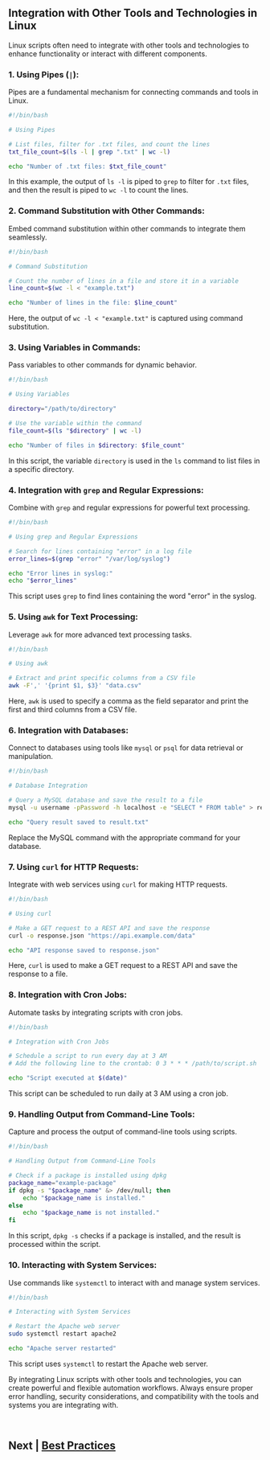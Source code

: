 ## Integration with Other Tools and Technologies in Linux

Linux scripts often need to integrate with other tools and technologies to enhance functionality or interact with different components.

### 1. **Using Pipes (`|`):**

Pipes are a fundamental mechanism for connecting commands and tools in Linux.

```bash
#!/bin/bash

# Using Pipes

# List files, filter for .txt files, and count the lines
txt_file_count=$(ls -l | grep ".txt" | wc -l)

echo "Number of .txt files: $txt_file_count"
```

In this example, the output of `ls -l` is piped to `grep` to filter for `.txt` files, and then the result is piped to `wc -l` to count the lines.

### 2. **Command Substitution with Other Commands:**

Embed command substitution within other commands to integrate them seamlessly.

```bash
#!/bin/bash

# Command Substitution

# Count the number of lines in a file and store it in a variable
line_count=$(wc -l < "example.txt")

echo "Number of lines in the file: $line_count"
```

Here, the output of `wc -l < "example.txt"` is captured using command substitution.

### 3. **Using Variables in Commands:**

Pass variables to other commands for dynamic behavior.

```bash
#!/bin/bash

# Using Variables

directory="/path/to/directory"

# Use the variable within the command
file_count=$(ls "$directory" | wc -l)

echo "Number of files in $directory: $file_count"
```

In this script, the variable `directory` is used in the `ls` command to list files in a specific directory.

### 4. **Integration with `grep` and Regular Expressions:**

Combine with `grep` and regular expressions for powerful text processing.

```bash
#!/bin/bash

# Using grep and Regular Expressions

# Search for lines containing "error" in a log file
error_lines=$(grep "error" "/var/log/syslog")

echo "Error lines in syslog:"
echo "$error_lines"
```

This script uses `grep` to find lines containing the word "error" in the syslog.

### 5. **Using `awk` for Text Processing:**

Leverage `awk` for more advanced text processing tasks.

```bash
#!/bin/bash

# Using awk

# Extract and print specific columns from a CSV file
awk -F',' '{print $1, $3}' "data.csv"
```

Here, `awk` is used to specify a comma as the field separator and print the first and third columns from a CSV file.

### 6. **Integration with Databases:**

Connect to databases using tools like `mysql` or `psql` for data retrieval or manipulation.

```bash
#!/bin/bash

# Database Integration

# Query a MySQL database and save the result to a file
mysql -u username -pPassword -h localhost -e "SELECT * FROM table" > result.txt

echo "Query result saved to result.txt"
```

Replace the MySQL command with the appropriate command for your database.

### 7. **Using `curl` for HTTP Requests:**

Integrate with web services using `curl` for making HTTP requests.

```bash
#!/bin/bash

# Using curl

# Make a GET request to a REST API and save the response
curl -o response.json "https://api.example.com/data"

echo "API response saved to response.json"
```

Here, `curl` is used to make a GET request to a REST API and save the response to a file.

### 8. **Integration with Cron Jobs:**

Automate tasks by integrating scripts with cron jobs.

```bash
#!/bin/bash

# Integration with Cron Jobs

# Schedule a script to run every day at 3 AM
# Add the following line to the crontab: 0 3 * * * /path/to/script.sh

echo "Script executed at $(date)"
```

This script can be scheduled to run daily at 3 AM using a cron job.

### 9. **Handling Output from Command-Line Tools:**

Capture and process the output of command-line tools using scripts.

```bash
#!/bin/bash

# Handling Output from Command-Line Tools

# Check if a package is installed using dpkg
package_name="example-package"
if dpkg -s "$package_name" &> /dev/null; then
    echo "$package_name is installed."
else
    echo "$package_name is not installed."
fi
```

In this script, `dpkg -s` checks if a package is installed, and the result is processed within the script.

### 10. **Interacting with System Services:**

Use commands like `systemctl` to interact with and manage system services.

```bash
#!/bin/bash

# Interacting with System Services

# Restart the Apache web server
sudo systemctl restart apache2

echo "Apache server restarted"
```

This script uses `systemctl` to restart the Apache web server.

By integrating Linux scripts with other tools and technologies, you can create powerful and flexible automation workflows. Always ensure proper error handling, security considerations, and compatibility with the tools and systems you are integrating with.


<br>


## Next | [Best Practices]()
